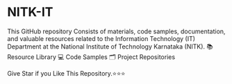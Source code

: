 # NITK-IT
This GitHub repository Consists of materials, code samples, documentation, and valuable resources related to the Information Technology (IT) Department at the National Institute of Technology Karnataka (NITK).  📚 Resource Library 💻 Code Samples 🗂️ Project Repositories 

Give Star if you Like This Repository.⭐⭐⭐
